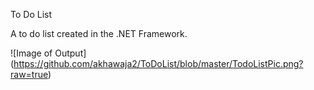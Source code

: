 To Do List


A to do list created in the .NET Framework.

![Image of Output]
(https://github.com/akhawaja2/ToDoList/blob/master/TodoListPic.png?raw=true)
